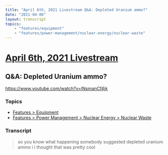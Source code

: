 ```yaml
---
title: "April 6th, 2021 Livestream Q&A: Depleted Uranium ammo?"
date: "2021-04-06"
layout: transcript
topics:
    - "features/equipment"
    - "features/power-management/nuclear-energy/nuclear-waste"
---
```

# [April 6th, 2021 Livestream](../2021-04-06.md)
## Q&A: Depleted Uranium ammo?
https://www.youtube.com/watch?v=lNsmanCf4jk

### Topics
* [Features > Equipment](../topics/features/equipment.md)
* [Features > Power Management > Nuclear Energy > Nuclear Waste](../topics/features/power-management/nuclear-energy/nuclear-waste.md)

### Transcript

> so you know what happening somebody suggested depleted uranium ammo i i thought that was pretty cool
